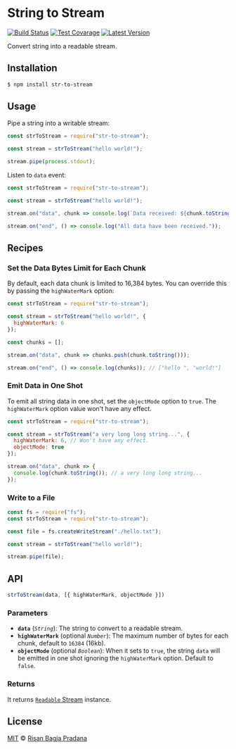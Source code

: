 # String to Stream

[![Build Status](https://badgen.net/travis/risan/str-to-stream)](https://travis-ci.org/risan/str-to-stream)
[![Test Covarage](https://badgen.net/codecov/c/github/risan/str-to-stream)](https://codecov.io/gh/risan/str-to-stream)
[![Latest Version](https://badgen.net/npm/v/str-to-stream)](https://www.npmjs.com/package/str-to-stream)

Convert string into a readable stream.

## Installation

```bash
$ npm install str-to-stream
```

## Usage

Pipe a string into a writable stream:

```js
const strToStream = require("str-to-stream");

const stream = strToStream("hello world!");

stream.pipe(process.stdout);
```

Listen to `data` event:

```js
const strToStream = require("str-to-stream");

const stream = strToStream("hello world!");

stream.on("data", chunk => console.log(`Data received: ${chunk.toString()}`));

stream.on("end", () => console.log("All data have been received."));
```

## Recipes

### Set the Data Bytes Limit for Each Chunk

By default, each data chunk is limited to 16,384 bytes. You can override this by passing the `highWaterMark` option:

```js
const strToStream = require("str-to-stream");

const stream = strToStream("hello world!", {
  highWaterMark: 6
});

const chunks = [];

stream.on("data", chunk => chunks.push(chunk.toString()));

stream.on("end", () => console.log(chunks)); // ["hello ", "world!"]
```

### Emit Data in One Shot

To emit all string data in one shot, set the `objectMode` option to `true`. The `highWaterMark` option value won't have any effect.

```js
const strToStream = require("str-to-stream");

const stream = strToStream("a very long long string...", {
  highWaterMark: 6, // Won't have any effect.
  objectMode: true
});

stream.on("data", chunk => {
  console.log(chunk.toString()); // a very long long string...
});
```

### Write to a File

```js
const fs = require("fs");
const strToStream = require("str-to-stream");

const file = fs.createWriteStream("./hello.txt");

const stream = strToStream("hello world!");

stream.pipe(file);
```

## API

```js
strToStream(data, [{ highWaterMark, objectMode }])
```

### Parameters

* **`data`** (*`String`*): The string to convert to a readable stream.
* **`highWaterMark`** (optional *`Number`*): The maximum number of bytes for each chunk, default to `16384` (16kb).
* **`objectMode`** (optional *`Boolean`*): When it sets to `true`, the string `data` will be emitted in one shot ignoring the `highWaterMark` option. Default to `false`.

### Returns

It returns [`Readable` Stream](https://nodejs.org/api/stream.html#stream_readable_streams) instance.

## License

[MIT](https://github.com/risan/str-to-stream/blob/master/LICENSE) © [Risan Bagja Pradana](https://bagja.net)
